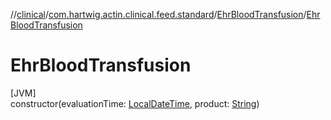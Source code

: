//[clinical](../../../index.md)/[com.hartwig.actin.clinical.feed.standard](../index.md)/[EhrBloodTransfusion](index.md)/[EhrBloodTransfusion](-ehr-blood-transfusion.md)

# EhrBloodTransfusion

[JVM]\
constructor(evaluationTime: [LocalDateTime](https://docs.oracle.com/javase/8/docs/api/java/time/LocalDateTime.html), product: [String](https://kotlinlang.org/api/latest/jvm/stdlib/kotlin/-string/index.html))
